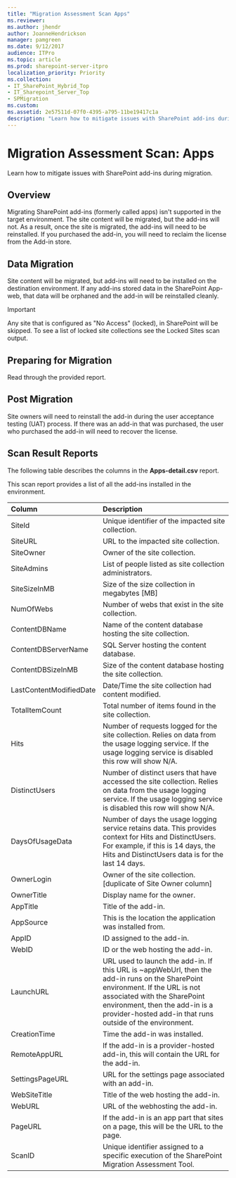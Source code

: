 ```yaml
---
title: "Migration Assessment Scan Apps"
ms.reviewer: 
ms.author: jhendr
author: JoanneHendrickson
manager: pamgreen
ms.date: 9/12/2017
audience: ITPro
ms.topic: article
ms.prod: sharepoint-server-itpro
localization_priority: Priority
ms.collection:
- IT_SharePoint_Hybrid_Top
- IT_Sharepoint_Server_Top
- SPMigration
ms.custom: 
ms.assetid: 2e57511d-07f0-4395-a795-11be19417c1a
description: "Learn how to mitigate issues with SharePoint add-ins during migration."
---
```


# Migration Assessment Scan: Apps

Learn how to mitigate issues with SharePoint add-ins during migration.
  
## Overview

Migrating SharePoint add-ins (formerly called apps) isn't supported in the target environment. The site content will be migrated, but the add-ins will not. As a result, once the site is migrated, the add-ins will need to be reinstalled. If you purchased the add-in, you will need to reclaim the license from the Add-in store.
  
## Data Migration

Site content will be migrated, but add-ins will need to be installed on the destination environment. If any add-ins stored data in the SharePoint App-web, that data will be orphaned and the add-in will be reinstalled cleanly.
  
> [!IMPORTANT]
> Any site that is configured as "No Access" (locked), in SharePoint will be skipped. To see a list of locked site collections see the Locked Sites scan output. 
  
## Preparing for Migration

Read through the provided report.
  
## Post Migration

Site owners will need to reinstall the add-in during the user acceptance testing (UAT) process. If there was an add-in that was purchased, the user who purchased the add-in will need to recover the license.
  
## Scan Result Reports

The following table describes the columns in the **Apps-detail.csv** report. 
  
This scan report provides a list of all the add-ins installed in the environment.
  
|**Column**|**Description**|
|:-----|:-----|
|SiteId  <br/> |Unique identifier of the impacted site collection.  <br/> |
|SiteURL  <br/> |URL to the impacted site collection.  <br/> |
|SiteOwner  <br/> |Owner of the site collection.  <br/> |
|SiteAdmins  <br/> |List of people listed as site collection administrators.  <br/> |
|SiteSizeInMB  <br/> |Size of the size collection in megabytes [MB]  <br/> |
|NumOfWebs  <br/> |Number of webs that exist in the site collection.  <br/> |
|ContentDBName  <br/> |Name of the content database hosting the site collection.  <br/> |
|ContentDBServerName  <br/> |SQL Server hosting the content database.  <br/> |
|ContentDBSizeInMB  <br/> |Size of the content database hosting the site collection.  <br/> |
|LastContentModifiedDate  <br/> |Date/Time the site collection had content modified.  <br/> |
|TotalItemCount  <br/> |Total number of items found in the site collection.  <br/> |
|Hits  <br/> |Number of requests logged for the site collection. Relies on data from the usage logging service. If the usage logging service is disabled this row will show N/A.  <br/> |
|DistinctUsers  <br/> |Number of distinct users that have accessed the site collection. Relies on data from the usage logging service. If the usage logging service is disabled this row will show N/A.  <br/> |
|DaysOfUsageData  <br/> |Number of days the usage logging service retains data. This provides context for Hits and DistinctUsers. For example, if this is 14 days, the Hits and DistinctUsers data is for the last 14 days.  <br/> |
|OwnerLogin  <br/> |Owner of the site collection. [duplicate of Site Owner column]  <br/> |
|OwnerTitle  <br/> |Display name for the owner.  <br/> |
|AppTitle  <br/> |Title of the add-in.  <br/> |
|AppSource  <br/> |This is the location the application was installed from.  <br/> |
|AppID  <br/> |ID assigned to the add-in.  <br/> |
|WebID  <br/> |ID or the web hosting the add-in.  <br/> |
|LaunchURL  <br/> |URL used to launch the add-in. If this URL is ~appWebUrl, then the add-in runs on the SharePoint environment. If the URL is not associated with the SharePoint environment, then the add-in is a provider-hosted add-in that runs outside of the environment.  <br/> |
|CreationTime  <br/> |Time the add-in was installed.  <br/> |
|RemoteAppURL  <br/> |If the add-in is a provider-hosted add-in, this will contain the URL for the add-in.  <br/> |
|SettingsPageURL  <br/> |URL for the settings page associated with an add-in.  <br/> |
|WebSiteTitle  <br/> |Title of the web hosting the add-in.  <br/> |
|WebURL  <br/> |URL of the webhosting the add-in.  <br/> |
|PageURL  <br/> |If the add-in is an app part that sites on a page, this will be the URL to the page.  <br/> |
|ScanID  <br/> |Unique identifier assigned to a specific execution of the SharePoint Migration Assessment Tool.  <br/> |
   

